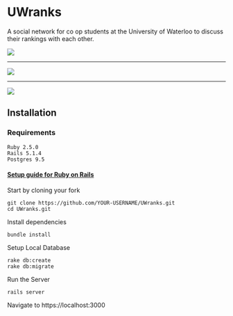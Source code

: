 # UWranks

A social network for co op students at the University of Waterloo to discuss their rankings with each other.

![](https://github.com/its007Kevin/UWranks/blob/master/sc3.png)

---

![](https://github.com/its007Kevin/UWranks/blob/master/sc1.png)

---

![](https://github.com/its007Kevin/UWranks/blob/master/sc2.png)

## Installation

### Requirements
```
Ruby 2.5.0
Rails 5.1.4
Postgres 9.5
```
#### [Setup guide for Ruby on Rails](https://gorails.com/setup/ubuntu/16.04)

Start by cloning your fork
```
git clone https://github.com/YOUR-USERNAME/UWranks.git
cd UWranks.git
```
Install dependencies
```
bundle install
```
Setup Local Database
```
rake db:create
rake db:migrate
```
Run the Server
```
rails server
```
Navigate to https://localhost:3000

